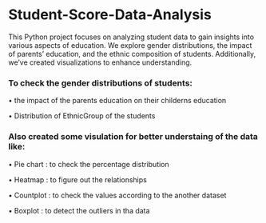 # Student-Score-Data-Analysis 

This Python project focuses on analyzing student data to gain insights into various aspects of education. We explore gender distributions, the impact of parents’ education, and the ethnic composition of students. Additionally, we’ve created visualizations to enhance understanding.

### To check the gender distributions of students:

•	the impact of the parents education on their childerns education

•	Distribution of EthnicGroup of the students

### Also created some visulation for better understaing of the data like:

•	Pie chart : to check the percentage distribution

•	Heatmap : to figure out the relationships

•	Countplot : to check the values according to the another dataset

•	Boxplot : to detect the outliers in tha data


